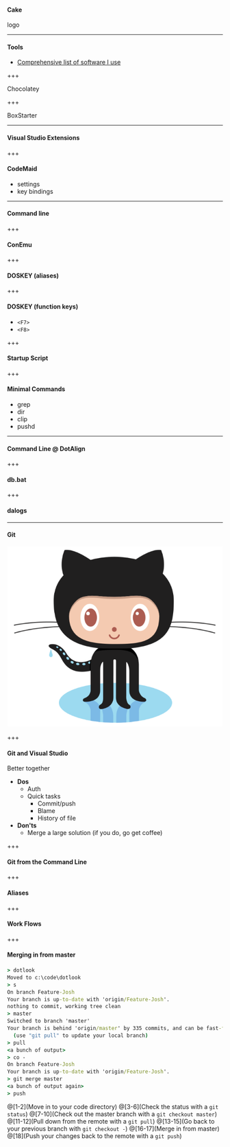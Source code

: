 #### Cake

logo


--- 

#### Tools

* [Comprehensive list of software I use](http://quintussential.com/pages/software/)

+++

Chocolatey

+++

BoxStarter

---

#### Visual Studio Extensions

+++

#### CodeMaid

* settings
* key bindings

---
#### Command line

+++

#### ConEmu

+++ 

#### DOSKEY (aliases)

+++

#### DOSKEY (function keys)

* `<F7>`
* `<F8>`

+++

#### Startup Script

+++

#### Minimal Commands

* grep
* dir
* clip
* pushd

---

#### Command Line @ DotAlign

+++

#### db.bat

+++

#### dalogs

---

#### Git

![logo](img/logo_github.png)

+++

#### Git and Visual Studio

Better together

* **Dos**
  * Auth
  * Quick tasks
    * Commit/push
    * Blame
    * History of file
* **Don'ts**
    * Merge a large solution (if you do, go get coffee)

+++

#### Git from the Command Line

+++

#### Aliases

+++

#### Work Flows

+++

#### Merging in from master

```cmd
> dotlook
Moved to c:\code\dotlook
> s
On branch Feature-Josh
Your branch is up-to-date with 'origin/Feature-Josh'.
nothing to commit, working tree clean
> master
Switched to branch 'master'
Your branch is behind 'origin/master' by 335 commits, and can be fast-forwarded.
  (use "git pull" to update your local branch)
> pull
<a bunch of output>
> co -
On branch Feature-Josh
Your branch is up-to-date with 'origin/Feature-Josh'.
> git merge master
<a bunch of output again>
> push
```

@[1-2](Move in to your code directory)
@[3-6](Check the status with a `git status`)
@[7-10](Check out the master branch with a `git checkout master`)
@[11-12](Pull down from the remote with a `git pull`)
@[13-15](Go back to your previous branch with `git checkout -`)
@[16-17](Merge in from master)
@[18](Push your changes back to the remote with a `git push`)